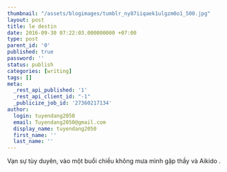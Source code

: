 ```yaml
---
thumbnail: "/assets/blogimages/tumblr_ny87iiqaek1ulgzm0o1_500.jpg"
layout: post
title: le destin
date: 2016-09-30 07:22:03.000000000 +07:00
type: post
parent_id: '0'
published: true
password: ''
status: publish
categories: [writing]
tags: []
meta:
  _rest_api_published: '1'
  _rest_api_client_id: "-1"
  _publicize_job_id: '27360217134'
author:
  login: tuyendang2050
  email: Tuyendang2050@gmail.com
  display_name: tuyendang2050
  first_name: ''
  last_name: ''
---
```




Vạn sự tùy duyên, vào một buổi chiều không mưa mình gặp thầy và Aikido .
